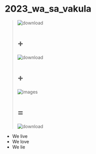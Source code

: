 # 2023_wa_sa_vakula

  > ![download](https://github.com/upcae9cffb/2023_wa_sa_vakula/assets/94872285/c0452567-917c-4b74-bedd-2f59472043f7)
  > # +
  > ![download](https://github.com/upcae9cffb/2023_wa_sa_vakula/assets/94872285/3fc01f5a-0756-468c-8bd7-59212da49429)
  > # +
  > ![images](https://github.com/upcae9cffb/2023_wa_sa_vakula/assets/94872285/e0e507f1-40f1-479b-8448-a868879966dd)
  > # =
  > ![download](https://github.com/upcae9cffb/2023_wa_sa_vakula/assets/94872285/707014b3-0d86-4cf1-959d-64b0617f5853)

- We live
- We love
- We lie
